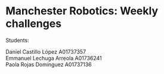 <h1>Manchester Robotics: Weekly challenges</h1>
<p>Students:</p>
Daniel Castillo López A01737357</br>
Emmanuel Lechuga Arreola A01736241</br>
Paola Rojas Domínguez A01737136</br>
